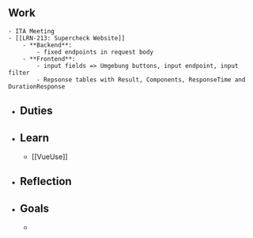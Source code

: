 ## Work
	- ITA Meeting
	- [[LRN-213: Supercheck Website]]
		- **Backend**:
			- fixed endpoints in request body
		- **Frontend**:
			- input fields => Umgebung buttons, input endpoint, input filter
			- Repsonse tables with Result, Components, ResponseTime and DurationResponse
- ## Duties
- ## Learn
	- [[VueUse]]
- ## Reflection
- ## Goals
	-